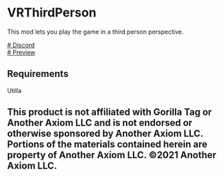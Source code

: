 # VRThirdPerson


This mod lets you play the game in a third person perspective.

[# Discord](https://discord.com/invite/zVpbtgmehp) 
<br>
[# Preview](https://www.youtube.com/@huskygt)

## Requirements
Utilla

## This product is not affiliated with Gorilla Tag or Another Axiom LLC and is not endorsed or otherwise sponsored by Another Axiom LLC. Portions of the materials contained herein are property of Another Axiom LLC. ©2021 Another Axiom LLC.
